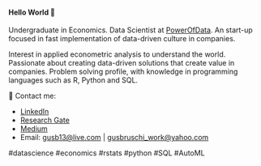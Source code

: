 #### Hello World 👋


Undergraduate in Economics. Data Scientist at [PowerOfData](https://www.powerofdata.com.br/#fale-conosco). An start-up focused in fast implementation of data-driven culture in companies.

Interest in applied econometric analysis to understand the world. Passionate about creating data-driven solutions that create value in companies. Problem solving profile, with knowledge in programming languages such as R, Python and SQL. 

💌 Contact me:
- [LinkedIn](https://www.linkedin.com/in/gustavo-bruschi/)
- [Research Gate](https://www.researchgate.net/profile/Gustavo_Bruschi2)
- [Medium](https://medium.com/@gustavobruschi13)
- Email: gusb13@live.com | gusbruschi_work@yahoo.com

#datascience #economics #rstats #python #SQL #AutoML
